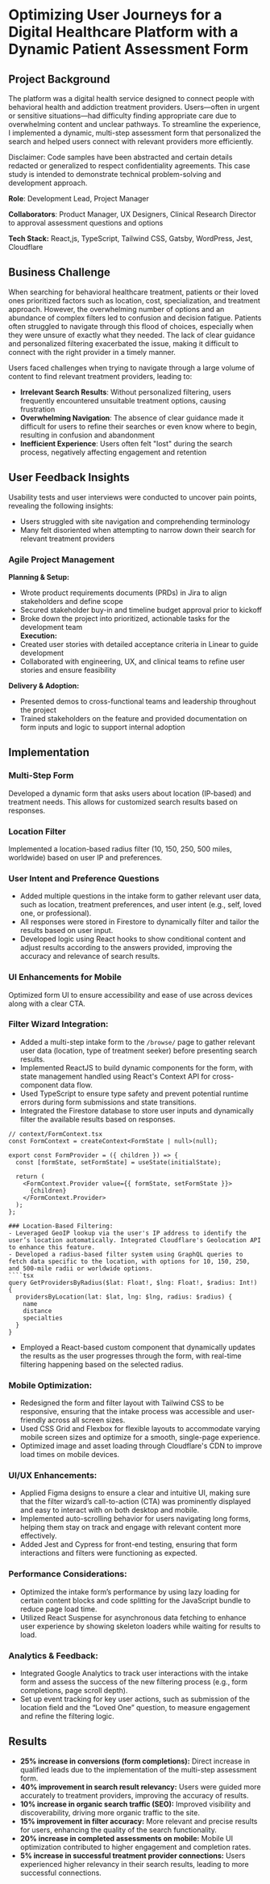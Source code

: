 # Optimizing User Journeys for a Digital Healthcare Platform with a Dynamic Patient Assessment Form

## Project Background
The platform was a digital health service designed to connect people with behavioral health and addiction treatment providers. Users—often in urgent or sensitive situations—had difficulty finding appropriate care due to overwhelming content and unclear pathways. To streamline the experience, I implemented a dynamic, multi-step assessment form that personalized the search and helped users connect with relevant providers more efficiently.

Disclaimer: Code samples have been abstracted and certain details redacted or generalized to respect confidentiality agreements. This case study is intended to demonstrate technical problem-solving and development approach.

<b>Role</b>: Development Lead, Project Manager

<b>Collaborators</b>: Product Manager, UX Designers, Clinical Research Director to approval assessment questions and options

**Tech Stack:** React,js, TypeScript, Tailwind CSS, Gatsby, WordPress, Jest, Cloudflare

## Business Challenge  

When searching for behavioral healthcare treatment, patients or their loved ones prioritized factors such as location, cost, specialization, and treatment approach. However, the overwhelming number of options and an abundance of complex filters led to confusion and decision fatigue. Patients often struggled to navigate through this flood of choices, especially when they were unsure of exactly what they needed. The lack of clear guidance and personalized filtering exacerbated the issue, making it difficult to connect with the right provider in a timely manner.

Users faced challenges when trying to navigate through a large volume of content to find relevant treatment providers, leading to:  

- **Irrelevant Search Results**: Without personalized filtering, users frequently encountered unsuitable treatment options, causing frustration 
- **Overwhelming Navigation**: The absence of clear guidance made it difficult for users to refine their searches or even know where to begin, resulting in confusion and abandonment  
- **Inefficient Experience**: Users often felt "lost" during the search process, negatively affecting engagement and retention  

## User Feedback Insights  
Usability tests and user interviews were conducted to uncover pain points, revealing the following insights:  

- Users struggled with site navigation and comprehending terminology  
- Many felt disoriented when attempting to narrow down their search for relevant treatment providers

### Agile Project Management  

**Planning & Setup:**  
- Wrote product requirements documents (PRDs) in Jira to align stakeholders and define scope  
- Secured stakeholder buy-in and timeline budget approval prior to kickoff  
- Broke down the project into prioritized, actionable tasks for the development team  
**Execution:**  
- Created user stories with detailed acceptance criteria in Linear to guide development  
- Collaborated with engineering, UX, and clinical teams to refine user stories and ensure feasibility  

**Delivery & Adoption:**  
- Presented demos to cross-functional teams and leadership throughout the project  
- Trained stakeholders on the feature and provided documentation on form inputs and logic to support internal adoption 

## Implementation

### Multi-Step Form
Developed a dynamic form that asks users about location (IP-based) and treatment needs. This allows for customized search results based on responses.

### Location Filter
Implemented a location-based radius filter (10, 150, 250, 500 miles, worldwide) based on user IP and preferences.

### User Intent and Preference Questions
- Added multiple questions in the intake form to gather relevant user data, such as location, treatment preferences, and user intent (e.g., self, loved one, or professional).
- All responses were stored in Firestore to dynamically filter and tailor the results based on user input.
- Developed logic using React hooks to show conditional content and adjust results according to the answers provided, improving the accuracy and relevance of search results.

### UI Enhancements for Mobile
Optimized form UI to ensure accessibility and ease of use across devices along with a clear CTA.


### Filter Wizard Integration:
- Added a multi-step intake form to the `/browse/` page to gather relevant user data (location, type of treatment seeker) before presenting search results.
- Implemented ReactJS to build dynamic components for the form, with state management handled using React's Context API for cross-component data flow.
- Used TypeScript to ensure type safety and prevent potential runtime errors during form submissions and state transitions.
- Integrated the Firestore database to store user inputs and dynamically filter the available results based on responses.

````tsx
// context/FormContext.tsx
const FormContext = createContext<FormState | null>(null);

export const FormProvider = ({ children }) => {
  const [formState, setFormState] = useState(initialState);

  return (
    <FormContext.Provider value={{ formState, setFormState }}>
      {children}
    </FormContext.Provider>
  );
};

### Location-Based Filtering:
- Leveraged GeoIP lookup via the user's IP address to identify the user’s location automatically. Integrated Cloudflare's Geolocation API to enhance this feature.
- Developed a radius-based filter system using GraphQL queries to fetch data specific to the location, with options for 10, 150, 250, and 500-mile radii or worldwide options.
````tsx
query GetProvidersByRadius($lat: Float!, $lng: Float!, $radius: Int!) {
  providersByLocation(lat: $lat, lng: $lng, radius: $radius) {
    name
    distance
    specialties
  }
}
````
- Employed a React-based custom component that dynamically updates the results as the user progresses through the form, with real-time filtering happening based on the selected radius.

### Mobile Optimization:
- Redesigned the form and filter layout with Tailwind CSS to be responsive, ensuring that the intake process was accessible and user-friendly across all screen sizes.
- Used CSS Grid and Flexbox for flexible layouts to accommodate varying mobile screen sizes and optimize for a smooth, single-page experience.
- Optimized image and asset loading through Cloudflare's CDN to improve load times on mobile devices.

### UI/UX Enhancements:
- Applied Figma designs to ensure a clear and intuitive UI, making sure that the filter wizard’s call-to-action (CTA) was prominently displayed and easy to interact with on both desktop and mobile.
- Implemented auto-scrolling behavior for users navigating long forms, helping them stay on track and engage with relevant content more effectively.
- Added Jest and Cypress for front-end testing, ensuring that form interactions and filters were functioning as expected.

### Performance Considerations:
- Optimized the intake form’s performance by using lazy loading for certain content blocks and code splitting for the JavaScript bundle to reduce page load time.
- Utilized React Suspense for asynchronous data fetching to enhance user experience by showing skeleton loaders while waiting for results to load.

### Analytics & Feedback:
- Integrated Google Analytics to track user interactions with the intake form and assess the success of the new filtering process (e.g., form completions, page scroll depth).
- Set up event tracking for key user actions, such as submission of the location field and the “Loved One” question, to measure engagement and refine the filtering logic.

## Results
- **25% increase in conversions (form completions):** Direct increase in qualified leads due to the implementation of the multi-step assessment form.
- **40% improvement in search result relevancy:** Users were guided more accurately to treatment providers, improving the accuracy of results.
- **10% increase in organic search traffic (SEO):** Improved visibility and discoverability, driving more organic traffic to the site.
- **15% improvement in filter accuracy:** More relevant and precise results for users, enhancing the quality of the search functionality.
- **20% increase in completed assessments on mobile:** Mobile UI optimization contributed to higher engagement and completion rates.
- **5% increase in successful treatment provider connections:** Users experienced higher relevancy in their search results, leading to more successful connections.
